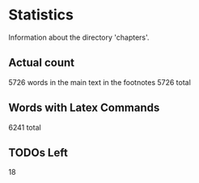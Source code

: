 # Statistics

Information about the directory 'chapters'.

## Actual count

5726 words in the main text
 in the footnotes
5726 total

## Words with Latex Commands

 6241 total

## TODOs Left

18
